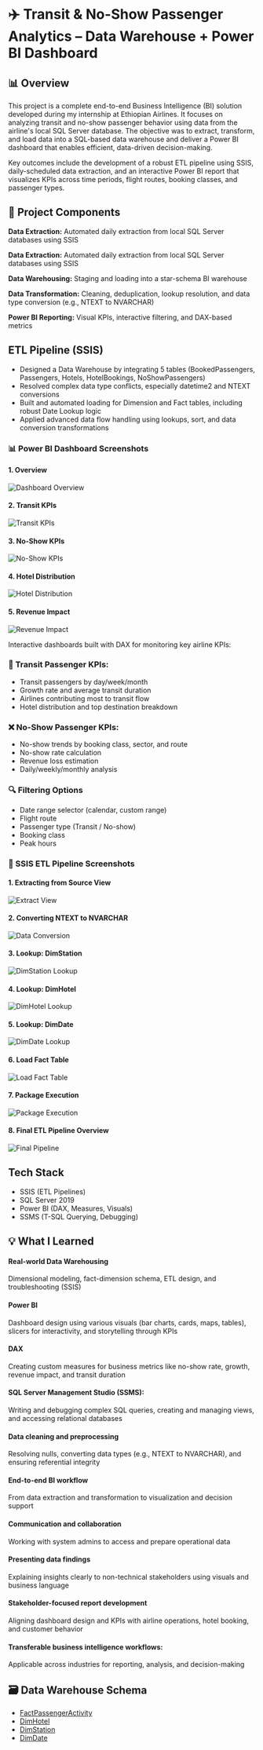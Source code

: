 # ✈️ Transit & No-Show Passenger Analytics – Data Warehouse + Power BI Dashboard


## 📊 Overview
This project is a complete end-to-end Business Intelligence (BI) solution developed during my internship at Ethiopian Airlines. It focuses on analyzing transit and no-show passenger behavior using data from the airline's local SQL Server database. The objective was to extract, transform, and load data into a SQL-based data warehouse and deliver a Power BI dashboard that enables efficient, data-driven decision-making.

Key outcomes include the development of a robust ETL pipeline using SSIS, daily-scheduled data extraction, and an interactive Power BI report that visualizes KPIs across time periods, flight routes, booking classes, and passenger types.

## 🔧 Project Components
**Data Extraction:** Automated daily extraction from local SQL Server databases using SSIS

**Data Extraction:** Automated daily extraction from local SQL Server databases using SSIS

**Data Warehousing:** Staging and loading into a star-schema BI warehouse

**Data Transformation:** Cleaning, deduplication, lookup resolution, and data type conversion (e.g., NTEXT to NVARCHAR)

**Power BI Reporting:** Visual KPIs, interactive filtering, and DAX-based metrics

## ETL Pipeline (SSIS)
- Designed a Data Warehouse by integrating 5 tables (BookedPassengers, Passengers, Hotels, HotelBookings, NoShowPassengers)
- Resolved complex data type conflicts, especially datetime2 and NTEXT conversions
- Built and automated loading for Dimension and Fact tables, including robust Date Lookup logic
- Applied advanced data flow handling using lookups, sort, and data conversion transformations

### 📊 Power BI Dashboard Screenshots

#### 1. Overview

![Dashboard Overview](./PowerBI/Dashboard_Overview.png)

#### 2. Transit KPIs
![Transit KPIs](./PowerBI/Dashboard_TransitKPIs.png)

#### 3. No-Show KPIs
![No-Show KPIs](./PowerBI/Dashboard_NoShowKPIs.png)

#### 4. Hotel Distribution
![Hotel Distribution](./PowerBI/Dashboard_HotelDistribution.png)

#### 5. Revenue Impact
![Revenue Impact](./PowerBI/Dashboard_RevenueImpact.png)


Interactive dashboards built with DAX for monitoring key airline KPIs:

### 🧭 Transit Passenger KPIs:
- Transit passengers by day/week/month
- Growth rate and average transit duration
- Airlines contributing most to transit flow
- Hotel distribution and top destination breakdown

### ❌ No-Show Passenger KPIs:
- No-show trends by booking class, sector, and route
- No-show rate calculation
- Revenue loss estimation
- Daily/weekly/monthly analysis

### 🔍 Filtering Options
- Date range selector (calendar, custom range)
- Flight route
- Passenger type (Transit / No-show)
- Booking class
- Peak hours

### 🔁 SSIS ETL Pipeline Screenshots

#### 1. Extracting from Source View
![Extract View](./SSIS_Screenshots/SSIS_01_ExtractView.png)

#### 2. Converting NTEXT to NVARCHAR
![Data Conversion](./SSIS_Screenshots/SSIS_02_DataConversion.png)

#### 3. Lookup: DimStation
![DimStation Lookup](./SSIS_Screenshots/SSIS_03_LookupDimStation.png)

#### 4. Lookup: DimHotel
![DimHotel Lookup](./SSIS_Screenshots/SSIS_04_LookupDimHotel.png)

#### 5. Lookup: DimDate
![DimDate Lookup](./SSIS_Screenshots/SSIS_05_LookupDimDate.png)

#### 6. Load Fact Table
![Load Fact Table](./SSIS_Screenshots/SSIS_07_LoadFactTable.png)

#### 7. Package Execution
![Package Execution](./SSIS_Screenshots/SSIS_08_PackageExecution.png)

#### 8. Final ETL Pipeline Overview
![Final Pipeline](./SSIS_Screenshots/SSIS_09_FinalPipeline.png)

## Tech Stack
- SSIS (ETL Pipelines)
- SQL Server 2019
- Power BI (DAX, Measures, Visuals)
- SSMS (T-SQL Querying, Debugging)

## 💡 What I Learned

#### Real-world Data Warehousing 
Dimensional modeling, fact-dimension schema, ETL design, and troubleshooting (SSIS)

#### Power BI 
Dashboard design using various visuals (bar charts, cards, maps, tables), slicers for interactivity, and storytelling through KPIs

#### DAX 
Creating custom measures for business metrics like no-show rate, growth, revenue impact, and transit duration

#### SQL Server Management Studio (SSMS): 
Writing and debugging complex SQL queries, creating and managing views, and accessing relational databases

#### Data cleaning and preprocessing
Resolving nulls, converting data types (e.g., NTEXT to NVARCHAR), and ensuring referential integrity

#### End-to-end BI workflow 
From data extraction and transformation to visualization and decision support

#### Communication and collaboration 
Working with system admins to access and prepare operational data

#### Presenting data findings
Explaining insights clearly to non-technical stakeholders using visuals and business language

#### Stakeholder-focused report development 
Aligning dashboard design and KPIs with airline operations, hotel booking, and customer behavior

#### Transferable business intelligence workflows: 
Applicable across industries for reporting, analysis, and decision-making


  ## 🗃️ Data Warehouse Schema

- [FactPassengerActivity](./SQL/Create_FactPassengerActivity.sql)
- [DimHotel](./SQL/Create_DimHotel.sql)
- [DimStation](./SQL/Create_DimStation.sql)
- [DimDate](./SQL/Create_DimDate.sql)

